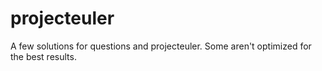 # projecteuler
A few solutions for questions and projecteuler. Some aren't optimized for the best results.
